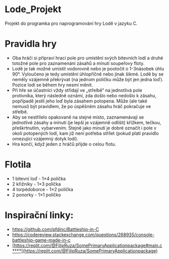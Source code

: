 # Lode_Projekt
Projekt do programka pro naprogramování hry Lodě v jazyku C.

# Pravidla hry
- Oba hráči si připraví hrací pole pro umístění svých bitevních lodí a druhé totožné pole pro zaznamenání zásahů a minutí soupeřovy floty.
- Lodě je tak možné umístit vodorovně nebo je pootočit o 1-3násobek úhlu 90°. Vyloučeno je tedy umístění úhlopříčně nebo jinak šikmé. Lodě by se neměly vzájemně překrývat (na jednom políčku může být jen jedna loď). Pozice lodí se během hry nesmí měnit. 
- Při hře se účastníci vždy střídají ve „střelbě“ na jednotlivá pole protivníka, který následně oznámí, zda došlo nebo nedošlo k zásahu, popřípadě jestli jeho loď byla zásahem potopena. Může (ale také nemusí) být pravidlem, že po úspěšném zásahu hráč pokračuje ve střelbě.
- Aby se nestřílelo opakovaně na stejné místo, zaznamenávají se jednotlivé zásahy a minutí (je lepší je vzájemně odlišit) křížkem, tečkou, přeškrtnutím, vybarvením. Stejně jako minutí je dobré označit i pole v okolí potopených lodí, kam již není potřeba střílet (pokud platí pravidlo omezující vzájemný dotyk lodí).
- Hra končí, když jeden z hráčů přijde o celou flotu. 

# Flotila
- 1 bitevní loď - 1×4 políčka
- 2 křižníky - 1×3 políčka
- 4 torpédoborce - 1×2 políčka 
- 2 ponorky - 1×1 políčko 

# Inspirační linky:
- https://github.com/pfdinc/Battleship-in-C
- https://codereview.stackexchange.com/questions/268935/console-battleship-game-made-in-c
- [https://replit.com/@FilipRuza/SomePrimaryApplicationpackage#main.c****](https://replit.com/@FilipRuza/SomePrimaryApplicationpackage)
